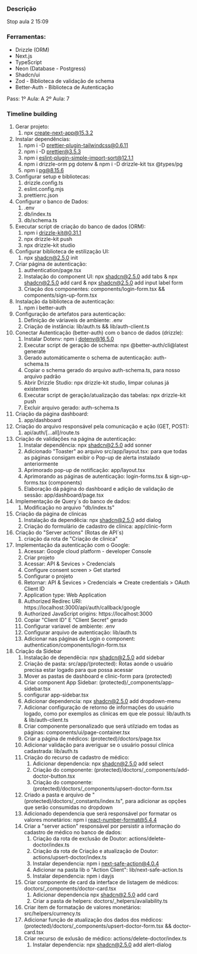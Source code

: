 ### Descrição

Stop aula 2 15:09

### Ferramentas:

- Drizzle (ORM)
- Next.js
- TypeScript
- Neon (Database - Postgress)
- Shadcn/ui
- Zod - Biblioteca de validação de schema
- Better-Auth - Biblioteca de Autenticação

Pass:
1º Aula: A
2º Aula: 7

### Timeline building

1. Gerar projeto:
   1. npx create-next-app@15.3.2
2. Instalar dependências:
   1. npm i -D prettier-plugin-tailwindcss@0.6.11
   2. npm i -D prettier@3.5.3
   3. npm i eslint-plugin-simple-import-sort@12.1.1
   4. npm i drizzle-orm pg dotenv & npm i -D drizzle-kit tsx @types/pg
   5. npm i pg@8.15.6
3. Configurar setup e bibliotecas:
   1. drizzle.config.ts
   2. eslint.config.mjs
   3. prettierrc.json
4. Configurar o banco de Dados:
   1. .env
   2. db/index.ts
   3. db/schema.ts
5. Executar script de criação do banco de dados (ORM):
   1. npm i drizzle-kit@0.31.1
   2. npx drizzle-kit push
   3. npx drizzle-kit studio
6. Configurar biblioteca de estilização UI:
   1. npx shadcn@2.5.0 init
7. Criar página de autenticação:
   1. authentication/page.tsx
   2. Instalação do component UI: npx shadcn@2.5.0 add tabs & npx shadcn@2.5.0 add card & npx shadcn@2.5.0 add input label form
   3. Criação dos componentes: components/login-form.tsx && components/sign-up-form.tsx
8. Instalação da biblioteca de autenticação:
   1. npm i better-auth
9. Configuração de artefatos para autenticação:
   1. Definição de váriaveis de ambiente: .env
   2. Criação de instância: lib/auth.ts && lib/auth-client.ts
10. Conectar Autenticação (better-auth) com o banco de dados (drizzle):
    1. Instalar Dotenv: npm i dotenv@16.5.0
    2. Executar script de geração de schema: npx @better-auth/cli@latest generate
    3. Gerado automáticamente o schema de autenticação: auth-schema.ts
    4. Copiar o schema gerado do arquivo auth-schema.ts, para nosso arquivo padrão
    5. Abrir Drizzle Studio: npx drizzle-kit studio, limpar colunas já existentes
    6. Executar script de geração/atualização das tabelas: npx drizzle-kit push
    7. Excluir arquivo gerado: auth-schema.ts
11. Criação da página dashboard:
    1. app/dashboard
12. Criação do arquivo responsável pela comunicação e ação (GET, POST):
    1. api/auth/[...all]/route.ts
13. Criação de validações na página de autenticação:
    1. Instalar dependência: npx shadcn@2.5.0 add sonner
    2. Adicionado "Toaster" ao arquivo src/app/layout.tsx: para que todas as páginas consigam exibir o Pop-up de alerta instalado anteriormente
    3. Aprimorado pop-up de notificação: app/layout.tsx
    4. Aprimorando as páginas de autenticação: login-forms.tsx & sign-up-forms.tsx (components)
    5. Elaboração dá página do dashboard e adição de validação de sessão: app/dashboard/page.tsx
14. Implementação de Query´s do banco de dados:
    1. Modificação no arquivo "db/index.ts"
15. Criação da página de clinicas
    1. Instalação da dependêcia: npx shadcn@2.5.0 add dialog
    2. Criação do formulário de cadastro de clínica: app/clinic-form
16. Criação do "Server actions" (Rotas de API´s)
    1. criação da rota de "Criação de clinica"
17. Implementação da autenticação com o Google:
    1. Acessar: Google cloud platform - developer Console
    2. Criar projeto
    3. Acessar: API & Sevices > Credencials
    4. Configure consent screen > Get started
    5. Configurar o projeto
    6. Retornar: API & Sevices > Credencials => Create credentials > OAuth Client ID
    7. Application type: Web Application
    8. Authorized Redirec URI: https://localhost:3000/api/auth/callback/google
    9. Authorized JavaScript origins: https://localhost:3000
    10. Copiar "Client ID" E "Client Secret" gerado
    11. Configurar variavel de ambiente: .env
    12. Configurar arquivo de autenticação: lib/auth.ts
    13. Adicionar nas páginas de Login o component: authentication/components/login-form.tsx
18. Criação da Sidebar
    1. Instalação de dependêcia: npx shadcn@2.5.0 add sidebar
    2. Criação de pasta: src/app/(protected): Rotas aonde o usuário precisa estar logado para que possa acessar
    3. Mover as pastas de dashboard e clinic-form para (protected)
    4. Criar component App Sidebar: (protected)/\_components/app-sidebar.tsx
    5. configurar app-sidebar.tsx
    6. Adicionar dependencia: npx shadcn@2.5.0 add dropdown-menu
    7. Adicionar configuração de retorno de informações do usuário logado, como por exemplos as clinicas em que ele possui: lib/auth.ts & lib/auth-client.ts
    8. Criar componente personalizado que será utilziado em todas as páginas: components/ui/page-container.tsx
    9. Criar a página de médicos: (protected)/doctors/page.tsx
    10. Adicionar validação para averiguar se o usuário possuí clinica cadastrada: lib/auth.ts
    11. Criação do recurso de cadastro de médico:
        1. Adicionar dependencia: npx shadcn@2.5.0 add select
        2. Criação do componente: (protected)/doctors/\_components/add-doctor-button.tsx
        3. Criação do componente: (protected)/doctors/\_components/upsert-doctor-form.tsx
    12. Criado a pasta e arquivo de "(protected)/doctors/\_constants/index.ts", para adicionar as opções que serão consumidas no dropdown
    13. Adicionado dependencia que será responsável por formatar os valores monetários: npm i react-number-format@5.4.4
    14. Criar a "server action" responsável por persistir a informação do cadastro de médico no banco de dados:
        1. Criação da rota de exclusão de Doutor: actions/delete-doctor/index.ts
        2. Criação da rota de Criação e atualização de Doutor: actions/upsert-doctor/index.ts
        3. Instalar dependencia: npm i next-safe-action@4.0.4
        4. Adicionar na pasta lib o "Action Client": lib/next-safe-action.ts
        5. Instalar dependencia: npm i dayjs
    15. Criar componente de card da interface de listagem de médicos: doctors/\_components/doctor-card.tsx
        1. Adicionar dependencia npx shadcn@2.5.0 add card
        1. Criar a pasta de helpers: doctors/\_helpers/availability.ts
    16. Criar item de formatação de valores monetários: src/helpers/currency.ts
    17. Adicionar função de atualização dos dados dos médicos: (protected)/doctors/\_components/upsert-doctor-form.tsx && doctor-card.tsx
    18. Criar recurso de exlusão de médico: actions/delete-doctor/index.ts
        1. Instalar dependencia: npx shadcn@2.5.0 add alert-dialog
